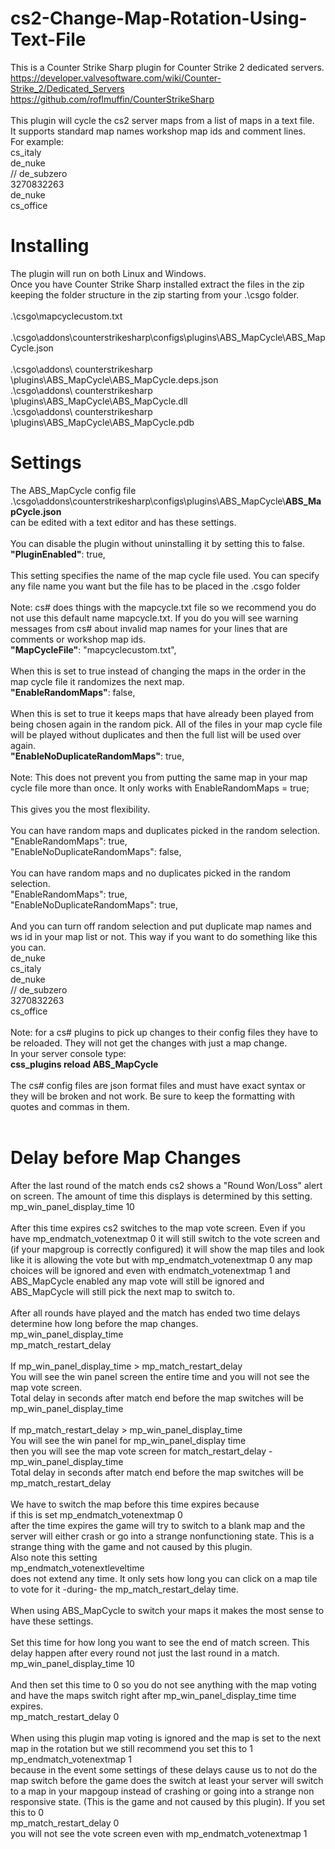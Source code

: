 # cs2-Change-Map-Rotation-Using-Text-File
This is a Counter Strike Sharp plugin for Counter Strike 2 dedicated servers.<br>
https://developer.valvesoftware.com/wiki/Counter-Strike_2/Dedicated_Servers<br>
https://github.com/roflmuffin/CounterStrikeSharp<br>
<br>
This plugin will cycle the cs2 server maps from a list of maps in a text file.
<br>
It supports standard map names workshop map ids and comment lines.<br>
For example:<br>
cs_italy<br>
de_nuke<br>
// de_subzero<br>
3270832263<br>
de_nuke<br>
cs_office<br>

# Installing
The plugin will run on both Linux and Windows.<br>
Once you have Counter Strike Sharp installed extract the files in the zip keeping the folder structure in the zip starting from your .\csgo folder.<br>
<br>
.\csgo\mapcyclecustom.txt<br>
<br>
.\csgo\addons\counterstrikesharp\configs\plugins\ABS_MapCycle\ABS_MapCycle.json<br>
<br>
.\csgo\addons\ counterstrikesharp \plugins\ABS_MapCycle\ABS_MapCycle.deps.json<br>
.\csgo\addons\ counterstrikesharp \plugins\ABS_MapCycle\ABS_MapCycle.dll<br>
.\csgo\addons\ counterstrikesharp \plugins\ABS_MapCycle\ABS_MapCycle.pdb

# Settings
The ABS_MapCycle config file<br>
.\csgo\addons\counterstrikesharp\configs\plugins\ABS_MapCycle\\<b>ABS_MapCycle.json</b><br>
can be edited with a text editor and has these settings.<br>
<br>
You can disable the plugin without uninstalling it by setting this to false.<br>
<b>"PluginEnabled"</b>: true,<br>
<br>
This setting specifies the name of the map cycle file used. You can specify any file name you want but the file has to be placed in the .csgo folder<br>
<br>
Note: cs# does things with the mapcycle.txt file so we recommend you do not use this default name mapcycle.txt. If you do you will see warning messages from cs# about invalid map names for your lines that are comments or workshop map ids.<br>
<b>"MapCycleFile"</b>: "mapcyclecustom.txt",<br>
<br>
When this is set to true instead of changing the maps in the order in the map cycle file it randomizes the next map.<br>
<b>"EnableRandomMaps"</b>: false,<br>
<br>
When this is set to true it keeps maps that have already been played from being chosen again in the random pick. All of the files in your map cycle file will be played without duplicates and then the full list will be used over again.<br>
<b>"EnableNoDuplicateRandomMaps"</b>: true,<br>
<br>
Note: This does not prevent you from putting the same map in your map cycle file more than once. It only works with EnableRandomMaps = true;<br>
<br>
This gives you the most flexibility.<br>
<br>
You can have random maps and duplicates picked in the random selection.<br>
"EnableRandomMaps": true,<br>
"EnableNoDuplicateRandomMaps": false,<br>
<br>
You can have random maps and no duplicates picked in the random selection.<br>
"EnableRandomMaps": true,<br>
"EnableNoDuplicateRandomMaps": true,<br>
<br>
And you can turn off random selection and put duplicate map names and ws id in your map list or not. This way if you want to do something like this you can. <br>
de_nuke<br>
cs_italy<br>
de_nuke<br>
// de_subzero<br>
3270832263<br>
cs_office<br>
<br>
Note: for a cs# plugins to pick up changes to their config files they have to be reloaded. They will not get the changes with just a map change.<br>
In your server console type:<br>
<b>css_plugins reload ABS_MapCycle</b><br>
<br>
The cs# config files are json format files and must have exact syntax or they will be broken and not work. Be sure to keep the formatting with quotes and commas in them.<br>
<br>
# Delay before Map Changes<br>
After the last round of the match ends cs2 shows a "Round Won/Loss" alert on screen. The amount of time this displays is determined by this setting.<br>
mp_win_panel_display_time 10<br>
<br>
After this time expires cs2 switches to the map vote screen. Even if you have mp_endmatch_votenextmap 0 it will still switch to the vote screen and (if your mapgroup is correctly configured) it will show the map tiles and look like it is allowing the vote but with mp_endmatch_votenextmap 0 any map choices will be ignored and even with endmatch_votenextmap 1 and ABS_MapCycle enabled any map vote will still be ignored and ABS_MapCycle will still pick the next map to switch to.<br>
<br>
After all rounds have played and the match has ended two time delays determine how long before the map changes.<br>
mp_win_panel_display_time<br>
mp_match_restart_delay<br>
<br>
If mp_win_panel_display_time > mp_match_restart_delay<br>
You will see the win panel screen the entire time and you will not see the map vote screen. <br>
Total delay in seconds after match end before the map switches will be<br>
mp_win_panel_display_time<br>
<br>
If mp_match_restart_delay > mp_win_panel_display_time<br>
You will see the win panel for mp_win_panel_display time<br>
then you will see the map vote screen for match_restart_delay -  mp_win_panel_display_time<br>
Total delay in seconds after match end before the map switches will be<br>
mp_match_restart_delay<br>
<br>
We have to switch the map before this time expires because<br>
if this is set mp_endmatch_votenextmap 0<br>
after the time expires the game will try to switch to a blank map and the server will either crash or go into a strange nonfunctioning state. This is a strange thing with the game and not caused by this plugin.
<br>
Also note this setting<br>
mp_endmatch_votenextleveltime<br>
does not extend any time. It only sets how long you can click on a map tile to vote for it -during- the mp_match_restart_delay time.<br>
<br>
When using ABS_MapCycle to switch your maps it makes the most sense to have these settings.<br>
<br>
Set this time for how long you want to see the end of match screen. This delay happen after every round not just the last round in a match.<br>
mp_win_panel_display_time 10<br>
<br>
And then set this time to 0 so you do not see anything with the map voting and have the maps switch right after mp_win_panel_display_time time expires.<br>
mp_match_restart_delay 0<br>
<br>
When using this plugin map voting is ignored and the map is set to the next map in the rotation but we still recommend you set this to 1<br> 
mp_endmatch_votenextmap 1<br>
because in the event some settings of these delays cause us to not do the map switch before the game does the switch at least your server will switch to a map in your mapgoup instead of crashing or going into a strange non responsive state. (This is the game and not caused by this plugin). If you set this to 0<br>
mp_match_restart_delay 0<br>
you will not see the vote screen even with mp_endmatch_votenextmap 1<br> 
<br>

